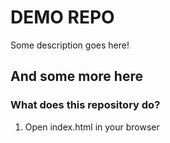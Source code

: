 # DEMO REPO

Some description goes here!

## And some more here

### What does this repository do?

1. Open index.html in your browser
